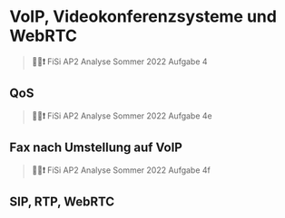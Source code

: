 # VoIP, Videokonferenzsysteme und WebRTC

> **📝💬❗** FiSi AP2 Analyse Sommer 2022 Aufgabe 4


## QoS

> **📝💬❗** FiSi AP2 Analyse Sommer 2022 Aufgabe 4e


## Fax nach Umstellung auf VoIP

> **📝💬❗** FiSi AP2 Analyse Sommer 2022 Aufgabe 4f


## SIP, RTP, WebRTC
